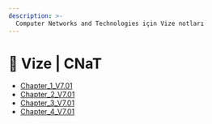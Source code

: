 ```yaml
---
description: >-
  Computer Networks and Technologies için Vize notları
---
```


# 📅 Vize \| CNaT

<!--YPackage.YGitbookIntegration-tarafından-otomatik-oluşturulmuştur-->

- [Chapter_1_V7.01](Chapter_1_V7.01.pdf)
- [Chapter_2_V7.01](Chapter_2_V7.01.pdf)
- [Chapter_3_V7.01](Chapter_3_V7.01.pdf)
- [Chapter_4_V7.01](Chapter_4_V7.01.pdf)

<!--YPackage.YGitbookIntegration-tarafından-otomatik-oluşturulmuştur-->

